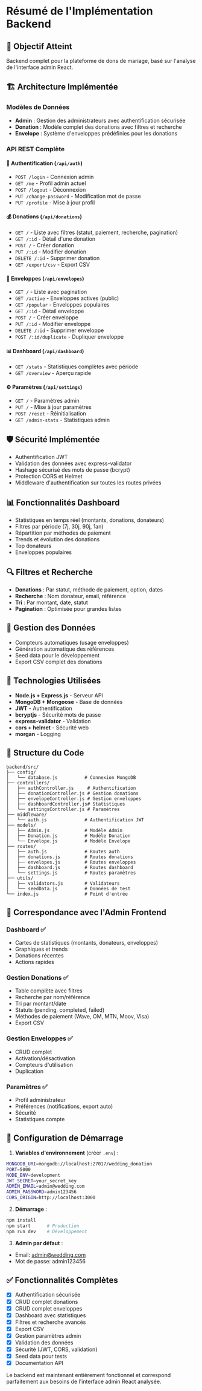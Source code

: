 # Résumé de l'Implémentation Backend

## 🎯 Objectif Atteint
Backend complet pour la plateforme de dons de mariage, basé sur l'analyse de l'interface admin React.

## 🏗️ Architecture Implémentée

### Modèles de Données
- **Admin** : Gestion des administrateurs avec authentification sécurisée
- **Donation** : Modèle complet des donations avec filtres et recherche
- **Envelope** : Système d'enveloppes prédéfinies pour les donations

### API REST Complète

#### 🔐 Authentification (`/api/auth`)
- `POST /login` - Connexion admin
- `GET /me` - Profil admin actuel  
- `POST /logout` - Déconnexion
- `PUT /change-password` - Modification mot de passe
- `PUT /profile` - Mise à jour profil

#### 💰 Donations (`/api/donations`)
- `GET /` - Liste avec filtres (statut, paiement, recherche, pagination)
- `GET /:id` - Détail d'une donation
- `POST /` - Créer donation
- `PUT /:id` - Modifier donation
- `DELETE /:id` - Supprimer donation
- `GET /export/csv` - Export CSV

#### 📧 Enveloppes (`/api/envelopes`)
- `GET /` - Liste avec pagination
- `GET /active` - Enveloppes actives (public)
- `GET /popular` - Enveloppes populaires
- `GET /:id` - Détail enveloppe
- `POST /` - Créer enveloppe
- `PUT /:id` - Modifier enveloppe
- `DELETE /:id` - Supprimer enveloppe
- `POST /:id/duplicate` - Dupliquer enveloppe

#### 📊 Dashboard (`/api/dashboard`)
- `GET /stats` - Statistiques complètes avec période
- `GET /overview` - Aperçu rapide

#### ⚙️ Paramètres (`/api/settings`)
- `GET /` - Paramètres admin
- `PUT /` - Mise à jour paramètres
- `POST /reset` - Réinitialisation
- `GET /admin-stats` - Statistiques admin

## 🛡️ Sécurité Implémentée
- Authentification JWT
- Validation des données avec express-validator
- Hashage sécurisé des mots de passe (bcrypt)
- Protection CORS et Helmet
- Middleware d'authentification sur toutes les routes privées

## 📊 Fonctionnalités Dashboard
- Statistiques en temps réel (montants, donations, donateurs)
- Filtres par période (7j, 30j, 90j, 1an)
- Répartition par méthodes de paiement
- Trends et évolution des donations
- Top donateurs
- Enveloppes populaires

## 🔍 Filtres et Recherche
- **Donations** : Par statut, méthode de paiement, option, dates
- **Recherche** : Nom donateur, email, référence
- **Tri** : Par montant, date, statut
- **Pagination** : Optimisée pour grandes listes

## 💾 Gestion des Données
- Compteurs automatiques (usage enveloppes)
- Génération automatique des références
- Seed data pour le développement
- Export CSV complet des donations

## 🚀 Technologies Utilisées
- **Node.js + Express.js** - Serveur API
- **MongoDB + Mongoose** - Base de données
- **JWT** - Authentification
- **bcryptjs** - Sécurité mots de passe
- **express-validator** - Validation
- **cors + helmet** - Sécurité web
- **morgan** - Logging

## 📁 Structure du Code
```
backend/src/
├── config/
│   └── database.js          # Connexion MongoDB
├── controllers/
│   ├── authController.js     # Authentification
│   ├── donationController.js # Gestion donations
│   ├── envelopeController.js # Gestion enveloppes
│   ├── dashboardController.js# Statistiques
│   └── settingsController.js # Paramètres
├── middleware/
│   └── auth.js              # Authentification JWT
├── models/
│   ├── Admin.js             # Modèle Admin
│   ├── Donation.js          # Modèle Donation
│   └── Envelope.js          # Modèle Envelope
├── routes/
│   ├── auth.js              # Routes auth
│   ├── donations.js         # Routes donations
│   ├── envelopes.js         # Routes enveloppes
│   ├── dashboard.js         # Routes dashboard
│   └── settings.js          # Routes paramètres
├── utils/
│   ├── validators.js        # Validateurs
│   └── seedData.js          # Données de test
└── index.js                 # Point d'entrée
```

## 🎯 Correspondance avec l'Admin Frontend

### Dashboard ✅
- Cartes de statistiques (montants, donateurs, enveloppes)
- Graphiques et trends
- Donations récentes
- Actions rapides

### Gestion Donations ✅
- Table complète avec filtres
- Recherche par nom/référence
- Tri par montant/date
- Statuts (pending, completed, failed)
- Méthodes de paiement (Wave, OM, MTN, Moov, Visa)
- Export CSV

### Gestion Enveloppes ✅
- CRUD complet
- Activation/désactivation
- Compteurs d'utilisation
- Duplication

### Paramètres ✅
- Profil administrateur
- Préférences (notifications, export auto)
- Sécurité
- Statistiques compte

## 🔧 Configuration de Démarrage

1. **Variables d'environnement** (créer `.env`) :
```bash
MONGODB_URI=mongodb://localhost:27017/wedding_donation
PORT=5000
NODE_ENV=development
JWT_SECRET=your_secret_key
ADMIN_EMAIL=admin@wedding.com
ADMIN_PASSWORD=admin123456
CORS_ORIGIN=http://localhost:3000
```

2. **Démarrage** :
```bash
npm install
npm start      # Production
npm run dev    # Développement
```

3. **Admin par défaut** :
- Email: admin@wedding.com
- Mot de passe: admin123456

## ✅ Fonctionnalités Complètes
- [x] Authentification sécurisée
- [x] CRUD complet donations
- [x] CRUD complet enveloppes  
- [x] Dashboard avec statistiques
- [x] Filtres et recherche avancés
- [x] Export CSV
- [x] Gestion paramètres admin
- [x] Validation des données
- [x] Sécurité (JWT, CORS, validation)
- [x] Seed data pour tests
- [x] Documentation API

Le backend est maintenant entièrement fonctionnel et correspond parfaitement aux besoins de l'interface admin React analysée.